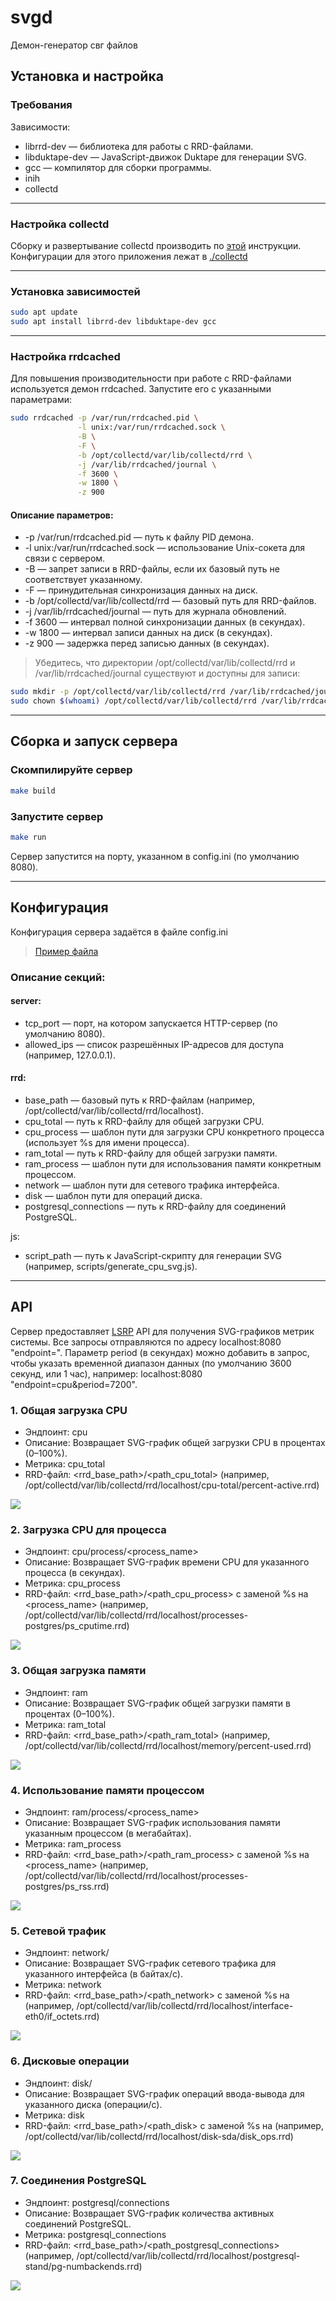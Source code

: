 # svgd
Демон-генератор свг файлов

## Установка и настройка
### Требования

Зависимости:
- librrd-dev — библиотека для работы с RRD-файлами.
- libduktape-dev — JavaScript-движок Duktape для генерации SVG.
- gcc — компилятор для сборки программы.
- inih
- collectd

---

### Настройка collectd
Сборку и развертывание collectd производить по [этой](https://github.com/Pavelavl/cpu-http-monitor) инструкции. Конфигурации для этого приложения лежат в [./collectd](./collectd)

---

### Установка зависимостей
```sh
sudo apt update
sudo apt install librrd-dev libduktape-dev gcc
```

---

### Настройка rrdcached

Для повышения производительности при работе с RRD-файлами используется демон rrdcached. Запустите его с указанными параметрами:

```sh
sudo rrdcached -p /var/run/rrdcached.pid \
               -l unix:/var/run/rrdcached.sock \
               -B \
               -F \
               -b /opt/collectd/var/lib/collectd/rrd \
               -j /var/lib/rrdcached/journal \
               -f 3600 \
               -w 1800 \
               -z 900
```

#### Описание параметров:
- -p /var/run/rrdcached.pid — путь к файлу PID демона.
- -l unix:/var/run/rrdcached.sock — использование Unix-сокета для связи с сервером.
- -B — запрет записи в RRD-файлы, если их базовый путь не соответствует указанному.
- -F — принудительная синхронизация данных на диск.
- -b /opt/collectd/var/lib/collectd/rrd — базовый путь для RRD-файлов.
- -j /var/lib/rrdcached/journal — путь для журнала обновлений.
- -f 3600 — интервал полной синхронизации данных (в секундах).
- -w 1800 — интервал записи данных на диск (в секундах).
- -z 900 — задержка перед записью данных (в секундах).

> Убедитесь, что директории /opt/collectd/var/lib/collectd/rrd и /var/lib/rrdcached/journal существуют и доступны для записи:
```sh
sudo mkdir -p /opt/collectd/var/lib/collectd/rrd /var/lib/rrdcached/journal
sudo chown $(whoami) /opt/collectd/var/lib/collectd/rrd /var/lib/rrdcached/journal
```

---

## Сборка и запуск сервера

### Скомпилируйте сервер
```sh
make build
```

### Запустите сервер
```sh
make run
```
Сервер запустится на порту, указанном в config.ini (по умолчанию 8080).

---

## Конфигурация

Конфигурация сервера задаётся в файле config.ini
> [Пример файла](config.ini)

### Описание секций:

#### server:
- tcp_port — порт, на котором запускается HTTP-сервер (по умолчанию 8080).
- allowed_ips — список разрешённых IP-адресов для доступа (например, 127.0.0.1).

#### rrd:
- base_path — базовый путь к RRD-файлам (например, /opt/collectd/var/lib/collectd/rrd/localhost).
- cpu_total — путь к RRD-файлу для общей загрузки CPU.
- cpu_process — шаблон пути для загрузки CPU конкретного процесса (использует %s для имени процесса).
- ram_total — путь к RRD-файлу для общей загрузки памяти.
- ram_process — шаблон пути для использования памяти конкретным процессом.
- network — шаблон пути для сетевого трафика интерфейса.
- disk — шаблон пути для операций диска.
- postgresql_connections — путь к RRD-файлу для соединений PostgreSQL.

js:
- script_path — путь к JavaScript-скрипту для генерации SVG (например, scripts/generate_cpu_svg.js).

---

## API
Сервер предоставляет [LSRP](https://github.com/pavelavl/lsrp) API для получения SVG-графиков метрик системы. Все запросы отправляются по адресу localhost:8080 "endpoint=<endpoint>". Параметр period (в секундах) можно добавить в запрос, чтобы указать временной диапазон данных (по умолчанию 3600 секунд, или 1 час), например: localhost:8080 "endpoint=cpu&period=7200".

### 1. Общая загрузка CPU

- Эндпоинт: cpu
- Описание: Возвращает SVG-график общей загрузки CPU в процентах (0–100%).
- Метрика: cpu_total
- RRD-файл: <rrd_base_path>/<path_cpu_total> (например, /opt/collectd/var/lib/collectd/rrd/localhost/cpu-total/percent-active.rrd)

<img src="examples/cpu.svg"/>

### 2. Загрузка CPU для процесса

- Эндпоинт: cpu/process/<process_name>
- Описание: Возвращает SVG-график времени CPU для указанного процесса (в секундах).
- Метрика: cpu_process
- RRD-файл: <rrd_base_path>/<path_cpu_process> с заменой %s на <process_name> (например, /opt/collectd/var/lib/collectd/rrd/localhost/processes-postgres/ps_cputime.rrd)

<img src="examples/cpu_process_postgres.svg"/>

### 3. Общая загрузка памяти

- Эндпоинт: ram
- Описание: Возвращает SVG-график общей загрузки памяти в процентах (0–100%).
- Метрика: ram_total
- RRD-файл: <rrd_base_path>/<path_ram_total> (например, /opt/collectd/var/lib/collectd/rrd/localhost/memory/percent-used.rrd)

<img src="examples/ram.svg"/>

### 4. Использование памяти процессом

- Эндпоинт: ram/process/<process_name>
- Описание: Возвращает SVG-график использования памяти указанным процессом (в мегабайтах).
- Метрика: ram_process
- RRD-файл: <rrd_base_path>/<path_ram_process> с заменой %s на <process_name> (например, /opt/collectd/var/lib/collectd/rrd/localhost/processes-postgres/ps_rss.rrd)

<img src="examples/ram_process_postgres.svg"/>

### 5. Сетевой трафик

- Эндпоинт: network/<interface>
- Описание: Возвращает SVG-график сетевого трафика для указанного интерфейса (в байтах/с).
- Метрика: network
- RRD-файл: <rrd_base_path>/<path_network> с заменой %s на <interface> (например, /opt/collectd/var/lib/collectd/rrd/localhost/interface-eth0/if_octets.rrd)

<img src="examples/network.svg"/>

### 6. Дисковые операции

- Эндпоинт: disk/<disk>
- Описание: Возвращает SVG-график операций ввода-вывода для указанного диска (операции/с).
- Метрика: disk
- RRD-файл: <rrd_base_path>/<path_disk> с заменой %s на <disk> (например, /opt/collectd/var/lib/collectd/rrd/localhost/disk-sda/disk_ops.rrd)

<img src="examples/disk.svg"/>


### 7. Соединения PostgreSQL

- Эндпоинт: postgresql/connections
- Описание: Возвращает SVG-график количества активных соединений PostgreSQL.
- Метрика: postgresql_connections
- RRD-файл: <rrd_base_path>/<path_postgresql_connections> (например, /opt/collectd/var/lib/collectd/rrd/localhost/postgresql-stand/pg-numbackends.rrd)

<img src="examples/pgsql.svg"/>
